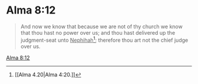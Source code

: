 # Alma 8:12

> And now we know that because we are not of thy church we know that thou hast no power over us; and thou hast delivered up the judgment-seat unto <u>Nephihah</u>[^a]; therefore thou art not the chief judge over us.

[Alma 8:12](https://www.churchofjesuschrist.org/study/scriptures/bofm/alma/8?lang=eng&id=p12#p12)


[^a]: [[Alma 4.20|Alma 4:20.]]

